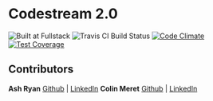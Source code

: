 # Codestream 2.0 
![Built at Fullstack](https://camo.githubusercontent.com/aec51f267d906a810e0be7e4b9463f2b23bd419e/68747470733a2f2f696d672e736869656c64732e696f2f62616467652f4275696c7425323061742d46756c6c737461636b2d677265656e2e7376673f7374796c653d666c61742d737175617265)
![Travis CI Build Status](https://travis-ci.org/colin92/Codestream2.0.svg?branch=master) 
[![Code Climate](https://codeclimate.com/github/colin92/Codestream2.0/badges/gpa.svg)](https://codeclimate.com/github/colin92/Codestream2.0) 
[![Test Coverage](https://codeclimate.com/github/colin92/Codestream2.0/badges/coverage.svg)](https://codeclimate.com/github/colin92/Codestream2.0/coverage)

## Contributors

**Ash Ryan** [Github](http://github.com/ashryanbeats) | [LinkedIn](http://www.linkedin.com/in/ashryan)
**Colin Meret** [Github](http://github.com/colin92) | [LinkedIn](http://linkedin.com/in/colinmeret)
